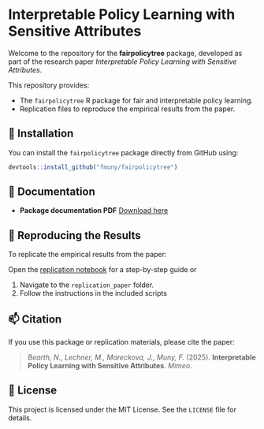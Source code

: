 # Interpretable Policy Learning with Sensitive Attributes

Welcome to the repository for the **fairpolicytree** package, developed as part of the research paper _Interpretable Policy Learning with Sensitive Attributes_.

This repository provides:

- The `fairpolicytree` R package for fair and interpretable policy learning.
- Replication files to reproduce the empirical results from the paper.

## 🔧 Installation

You can install the `fairpolicytree` package directly from GitHub using:

```R
devtools::install_github("fmuny/fairpolicytree")
````

## 📄 Documentation

* **Package documentation PDF** [Download here](#)

## 🔁 Reproducing the Results

To replicate the empirical results from the paper:

Open the [replication notebook](#) for a step-by-step guide or

1. Navigate to the `replication_paper` folder.
2. Follow the instructions in the included scripts

## 📫 Citation

If you use this package or replication materials, please cite the paper:

> *Bearth, N., Lechner, M., Mareckova, J., Muny, F.* (2025). **Interpretable Policy Learning with Sensitive Attributes**. *Mimeo*.

## 📜 License

This project is licensed under the MIT License. See the `LICENSE` file for details.

